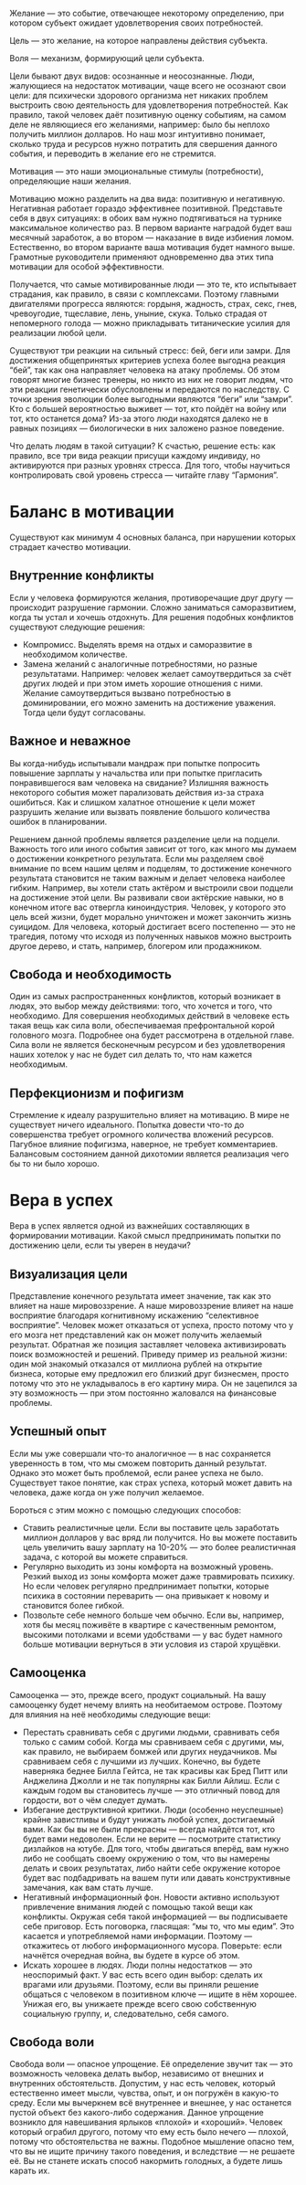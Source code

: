 Желание — это событие, отвечающее некоторому определению, при котором субъект ожидает удовлетворения своих потребностей.

Цель — это желание, на которое направлены действия субъекта.

Воля — механизм, формирующий цели субъекта.

Цели бывают двух видов: осознанные и неосознанные. Люди, жалующиеся на недостаток мотивации, чаще всего не осознают свои цели: для психически здорового организма нет никаких проблем выстроить свою деятельность для удовлетворения потребностей. Как правило, такой человек даёт позитивную оценку событиям, на самом деле не являющиеся его желаниями, например: было бы неплохо получить миллион долларов. Но наш мозг интуитивно понимает, сколько труда и ресурсов нужно потратить для свершения данного события, и переводить в желание его не стремится.

Мотивация — это наши эмоциональные стимулы (потребности), определяющие наши желания.

Мотивацию можно разделить на два вида: позитивную и негативную. Негативная работает гораздо эффективнее позитивной. Представьте себя в двух ситуациях: в обоих вам нужно подтягиваться на турнике максимальное количество раз. В первом варианте наградой будет ваш месячный заработок, а во втором — наказание в виде избиения ломом. Естественно, во втором варианте ваша мотивация будет намного выше. Грамотные руководители применяют одновременно два этих типа мотивации для особой эффективности.

Получается, что самые мотивированные люди — это те, кто испытывает страдания, как правило, в связи с комплексами. Поэтому главными двигателями прогресса являются: гордыня, жадность, страх, секс, гнев, чревоугодие, тщеславие, лень, уныние, скука. Только страдая от непомерного голода — можно прикладывать титанические усилия для реализации любой цели.

Существуют три реакции на сильный стресс: бей, беги или замри. Для достижения общепринятых критериев успеха более выгодна реакция “бей”, так как она направляет человека на атаку проблемы. Об этом говорят многие бизнес тренеры, но никто из них не говорит людям, что эти реакции генетически обусловлены и передаются по наследству. С точки зрения эволюции более выгодными являются “беги” или “замри”. Кто с большей вероятностью выживет — тот, кто пойдёт на войну или тот, кто останется дома? Из-за этого люди находятся далеко не в равных позициях — биологически в них заложено разное поведение.

Что делать людям в такой ситуации? К счастью, решение есть: как правило, все три вида реакции присущи каждому индивиду, но активируются при разных уровнях стресса. Для того, чтобы научиться контролировать свой уровень стресса — читайте главу “Гармония”.

# Баланс в мотивации
Существуют как минимум 4 основных баланса, при нарушении которых страдает качество мотивации.

## Внутренние конфликты
Если у человека формируются желания, противоречащие друг другу — происходит разрушение гармонии. Сложно заниматься саморазвитием, когда ты устал и хочешь отдохнуть. Для решения подобных конфликтов существуют следующие решения:

* Компромисс. Выделять время на отдых и саморазвитие в необходимом количестве.
* Замена желаний с аналогичные потребностями, но разные результатами. Например: человек желает самоутвердиться за счёт других людей и при этом иметь хорошие отношения с ними. Желание самоутвердиться вызвано потребностью в доминировании, его можно заменить на достижение уважения. Тогда цели будут согласованы.

## Важное и неважное
Вы когда-нибудь испытывали мандраж при попытке попросить повышение зарплаты у начальства или при попытке пригласить понравившегося вам человека на свидание? Излишняя важность некоторого события может парализовать действия из-за страха ошибиться. Как и слишком халатное отношение к цели может разрушить желание или вызвать появление большого количества ошибок в планировании.

Решением данной проблемы является разделение цели на подцели. Важность того или иного события зависит от того, как много мы думаем о достижении конкретного результата. Если мы разделяем своё внимание по всем нашим целям и подцелям, то достижение конечного результата становится не таким важным и делает человека наиболее гибким. Например, вы хотели стать актёром и выстроили свои подцели на достижение этой цели. Вы развивали свои актёрские навыки, но в конечном итоге вас отвергла киноиндустрия. Человек, у которого это цель всей жизни, будет морально уничтожен и может закончить жизнь суицидом. Для человека, который достигает всего постепенно — это не трагедия, потому что исходя из полученных навыков можно выстроить другое дерево, и стать, например, блогером или продажником.

## Свобода и необходимость
Один из самых распространенных конфликтов, который возникает в людях, это выбор между действиями: того, что хочется и того, что необходимо. Для совершения необходимых действий в человеке есть такая вещь как сила воли, обеспечиваемая префронтальной корой головного мозга. Подробнее она будет рассмотрена в отдельной главе. Сила воли не является бесконечным ресурсом и без удовлетворения наших хотелок у нас не будет сил делать то, что нам кажется необходимым.

## Перфекционизм и пофигизм
Стремление к идеалу разрушительно влияет на мотивацию. В мире не существует ничего идеального. Попытка довести что-то до совершенства требует огромного количества вложений ресурсов. Пагубное влияние пофигизма, наверное, не требует комментариев. Балансовым состоянием данной дихотомии является реализация чего бы то ни было хорошо.

# Вера в успех
Вера в успех является одной из важнейших составляющих в формировании мотивации. Какой смысл предпринимать попытки по достижению цели, если ты уверен в неудачи?

## Визуализация цели
Представление конечного результата имеет значение, так как это влияет на наше мировоззрение. А наше мировоззрение влияет на наше восприятие благодаря когнитивному искажению “селективное восприятие”. Человек может отказаться от успеха, просто потому что у его мозга нет представлений как он может получить желаемый результат. Обратная же позиция заставляет человека активизировать поиск возможностей и решений. Приведу пример из реальной жизни: один мой знакомый отказался от миллиона рублей на открытие бизнеса, которые ему предложил его близкий друг бизнесмен, просто потому что это не укладывалось в его картину мира. Он не зацепился за эту возможность — при этом постоянно жаловался на финансовые проблемы.

## Успешный опыт
Если мы уже совершали что-то аналогичное — в нас сохраняется уверенность в том, что мы сможем повторить данный результат. Однако это может быть проблемой, если ранее успеха не было. Существует такое понятие, как страх успеха, который может давить на человека, даже когда он уже получил желаемое.

Бороться с этим можно с помощью следующих способов:

* Ставить реалистичные цели. Если вы поставите цель заработать миллион долларов у вас вряд ли получится. Но вы можете поставить цель увеличить вашу зарплату на 10-20% — это более реалистичная задача, с которой вы можете справиться.
* Регулярно выходить из зоны комфорта на возможный уровень. Резкий выход из зоны комфорта может даже травмировать психику. Но если человек регулярно предпринимает попытки, которые психика в состоянии переварить — она привыкает к новому и становится более гибкой.
* Позвольте себе немного больше чем обычно. Если вы, например, хотя бы месяц поживёте в квартире с качественным ремонтом, высокими потолками и всеми удобствами — у вас будет намного больше мотивации вернуться в эти условия из старой хрущёвки.

## Самооценка
Самооценка — это, прежде всего, продукт социальный. На вашу самооценку будет нечему влиять на необитаемом острове. Поэтому для влияния на неё необходимы следующие вещи:

* Перестать сравнивать себя с другими людьми, сравнивать себя только с самим собой. Когда мы сравниваем себя с другими, мы, как правило, не выбираем бомжей или других неудачников. Мы сравниваем себя с лучшими из лучших. Конечно, вы будете наверняка беднее Билла Гейтса, не так красивы как Бред Питт или Анджелина Джолли и не так популярны как Билли Айлиш. Если с каждым годом вы становитесь лучше — это отличный повод для гордости, вот о чём следует думать.
* Избегание деструктивной критики. Люди (особенно неуспешные) крайне завистливы и будут унижать любой успех, достигаемый вами. Как бы вы не были прекрасны — всегда найдётся тот, кто будет вами недоволен. Если не верите — посмотрите статистику дизлайков на ютубе. Для того, чтобы двигаться вперёд, вам нужно либо не сообщать своему окружению о том, что вы намерены делать и своих результатах, либо найти себе окружение которое будет вас подбадривать на вашем пути или давать конструктивные замечания, как вам стать лучше.
* Негативный информационный фон. Новости активно используют привлечение внимания людей с помощью такой вещи как конфликты. Окружая себя такой информацией — вы подписываете себе приговор. Есть поговорка, гласящая: “мы то, что мы едим”. Это касается и употребляемой нами информации. Поэтому — откажитесь от любого информационного мусора. Поверьте: если начнётся очередная война, вы будете в курсе об этом.
* Искать хорошее в людях. Люди полны недостатков — это неоспоримый факт. У вас есть всего один выбор: сделать их врагами или друзьями. Поэтому, если вы приняли решение общаться с человеком в позитивном ключе — ищите в нём хорошее. Унижая его, вы унижаете прежде всего свою собственную социальную группу, и, следовательно, себя самого.

## Свобода воли

Свобода воли — опасное упрощение. Её определение звучит так — это возможность человека делать выбор, независимо от внешних и внутренних обстоятельств. Допустим, у нас есть человек, который естественно имеет мысли, чувства, опыт, и он погружён в какую-то среду. Если мы вычеркнем всё внутреннее и внешнее, у нас останется пустой объект без какого-либо содержания. Данное упрощение возникло для навешивания ярлыков «плохой» и «хороший». Человек который ограбил другого, потому что ему есть было нечего — плохой, потому что обстоятельства не важны. Подобное мышление опасно тем, что вы не ищите причину такого поведения, и вследствие — не решаете её. Вы не станете искать способ накормить голодных, а будете лишь карать их.
